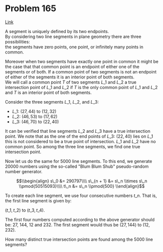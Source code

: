 # Problem 165

[Link](https://projecteuler.net/problem=165)

A segment is uniquely defined by its two endpoints.  
By considering two line segments in plane geometry there are three possibilities:  
the segments have zero points, one point, or infinitely many points in common.

Moreover when two segments have exactly one point in common it might be the case that that common point is an endpoint of either one of the segments or of both. If a common point of two segments is not an endpoint of either of the segments it is an interior point of both segments.  
We will call a common point $T$ of two segments $L\_1$ and $L\_2$ a true intersection point of $L\_1$ and $L\_2$ if $T$ is the only common point of $L\_1$ and $L\_2$ and $T$ is an interior point of both segments. 

Consider the three segments $L\_1$, $L\_2$, and $L\_3$:

*   $L\_1$: $(27, 44)$ to $(12, 32)$
*   $L\_2$: $(46, 53)$ to $(17, 62)$
*   $L\_3$: $(46, 70)$ to $(22, 40)$

It can be verified that line segments $L\_2$ and $L\_3$ have a true intersection point. We note that as the one of the end points of $L\_3$: $(22,40)$ lies on $L\_1$ this is not considered to be a true point of intersection. $L\_1$ and $L\_2$ have no common point. So among the three line segments, we find one true intersection point.

Now let us do the same for $5000$ line segments. To this end, we generate $20000$ numbers using the so-called "Blum Blum Shub" pseudo-random number generator.

$$\\begin{align} s\_0 &= 290797\\\\ s\_{n + 1} &= s\_n \\times s\_n \\pmod{50515093}\\\\ t\_n &= s\_n \\pmod{500} \\end{align}$$

To create each line segment, we use four consecutive numbers $t\_n$. That is, the first line segment is given by:

$(t\_1, t\_2)$ to $(t\_3, t\_4)$.

The first four numbers computed according to the above generator should be: $27$, $144$, $12$ and $232$. The first segment would thus be $(27,144)$ to $(12,232)$.

How many distinct true intersection points are found among the $5000$ line segments?